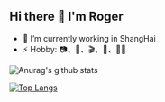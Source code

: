 
## Hi there 👋  I'm Roger

- 🔭 I’m currently working in ShangHai
- ⚡ Hobby: 📷、🏃、🎬、🎵、👨‍💻‍

![Anurag's github stats](https://github-readme-stats.vercel.app/api?username=RRRoger&count_private=true&show_icons=true)

[![Top Langs](https://github-readme-stats.vercel.app/api/top-langs/?username=RRRoger&layout=compact&hide=javascript,html,css)](https://github.com/anuraghazra/github-readme-stats)



